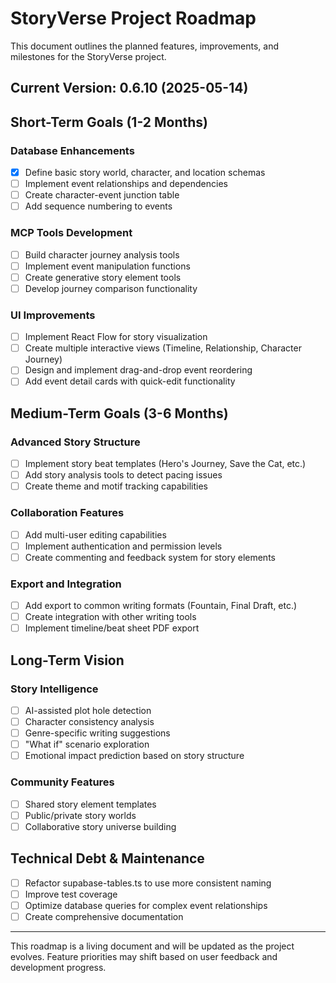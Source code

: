 # StoryVerse Project Roadmap

This document outlines the planned features, improvements, and milestones for the StoryVerse project.

## Current Version: 0.6.10 (2025-05-14)

## Short-Term Goals (1-2 Months)

### Database Enhancements
- [x] Define basic story world, character, and location schemas
- [ ] Implement event relationships and dependencies
- [ ] Create character-event junction table
- [ ] Add sequence numbering to events

### MCP Tools Development
- [ ] Build character journey analysis tools
- [ ] Implement event manipulation functions
- [ ] Create generative story element tools
- [ ] Develop journey comparison functionality

### UI Improvements
- [ ] Implement React Flow for story visualization
- [ ] Create multiple interactive views (Timeline, Relationship, Character Journey)
- [ ] Design and implement drag-and-drop event reordering
- [ ] Add event detail cards with quick-edit functionality

## Medium-Term Goals (3-6 Months)

### Advanced Story Structure
- [ ] Implement story beat templates (Hero's Journey, Save the Cat, etc.)
- [ ] Add story analysis tools to detect pacing issues
- [ ] Create theme and motif tracking capabilities

### Collaboration Features
- [ ] Add multi-user editing capabilities
- [ ] Implement authentication and permission levels
- [ ] Create commenting and feedback system for story elements

### Export and Integration
- [ ] Add export to common writing formats (Fountain, Final Draft, etc.)
- [ ] Create integration with other writing tools
- [ ] Implement timeline/beat sheet PDF export

## Long-Term Vision

### Story Intelligence
- [ ] AI-assisted plot hole detection
- [ ] Character consistency analysis
- [ ] Genre-specific writing suggestions
- [ ] "What if" scenario exploration
- [ ] Emotional impact prediction based on story structure

### Community Features
- [ ] Shared story element templates
- [ ] Public/private story worlds
- [ ] Collaborative story universe building

## Technical Debt & Maintenance
- [ ] Refactor supabase-tables.ts to use more consistent naming
- [ ] Improve test coverage
- [ ] Optimize database queries for complex event relationships
- [ ] Create comprehensive documentation

---

This roadmap is a living document and will be updated as the project evolves. Feature priorities may shift based on user feedback and development progress.
